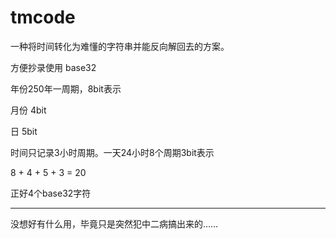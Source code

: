 # tmcode

一种将时间转化为难懂的字符串并能反向解回去的方案。

方便抄录使用 base32

年份250年一周期，8bit表示

月份 4bit

日 5bit

时间只记录3小时周期。一天24小时8个周期3bit表示

8 + 4 + 5 + 3 = 20

正好4个base32字符

---

没想好有什么用，毕竟只是突然犯中二病搞出来的……
